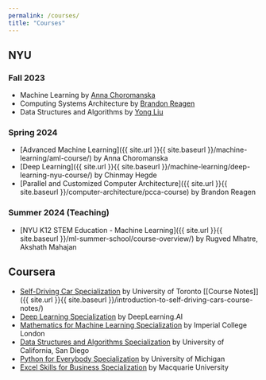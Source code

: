 ```yaml
---
permalink: /courses/
title: "Courses"
---
```


## NYU
### Fall 2023
- Machine Learning by [Anna Choromanska](https://engineering.nyu.edu/faculty/anna-choromanska)
- Computing Systems Architecture by [Brandon Reagen](https://engineering.nyu.edu/faculty/brandon-reagen)
- Data Structures and Algorithms by [Yong Liu](https://engineering.nyu.edu/faculty/yong-liu)

### Spring 2024
- [Advanced Machine Learning]({{ site.url }}{{ site.baseurl }}/machine-learning/aml-course/) by Anna Choromanska
- [Deep Learning]({{ site.url }}{{ site.baseurl }}/machine-learning/deep-learning-nyu-course/) by Chinmay Hegde
- [Parallel and Customized Computer Architecture]({{ site.url }}{{ site.baseurl }}/computer-architecture/pcca-course) by Brandon Reagen

### Summer 2024 (Teaching)
- [NYU K12 STEM Education - Machine Learning]({{ site.url }}{{ site.baseurl }}/ml-summer-school/course-overview/) by Rugved Mhatre, Akshath Mahajan

## Coursera
- [Self-Driving Car Specialization](https://coursera.org/share/609c0d5507fe57fa663671f148ec92a9) by University of Toronto [[Course Notes]]({{ site.url }}{{ site.baseurl }}/introduction-to-self-driving-cars-course-notes/)
- [Deep Learning Specialization](https://coursera.org/share/c868e8bdd693dbc70f2ce28d26c48516) by DeepLearning.AI
- [Mathematics for Machine Learning Specialization](https://coursera.org/share/6614b5baf3e0eab86c7f264a852da529) by Imperial College London
- [Data Structures and Algorithms Specialization](https://coursera.org/share/ec57860825e721372c891bdd55e3dd98) by University of California, San Diego
- [Python for Everybody Specialization](https://coursera.org/share/b2979b81489289b820f2923699083bf4) by University of Michigan
- [Excel Skills for Business Specialization](https://coursera.org/share/128042cffb361820190f7e7834c2517a) by Macquarie University

